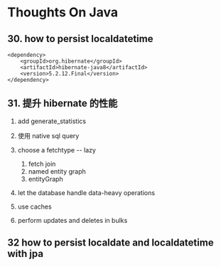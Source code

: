 # Thoughts On Java

## 30. how to persist localdatetime 



```
<dependency>
    <groupId>org.hibernate</groupId>
    <artifactId>hibernate-java8</artifactId>
    <version>5.2.12.Final</version>
</dependency>

```

## 31. 提升 hibernate 的性能

1. add generate_statistics

2. 使用 native sql query

3. choose a fetchtype -- lazy

	1. fetch join
	2. named entity graph
	3. entityGraph

4. let the database handle data-heavy operations

5. use caches

6. perform updates and deletes in bulks 
 
## 32 how to persist localdate and localdatetime with jpa













